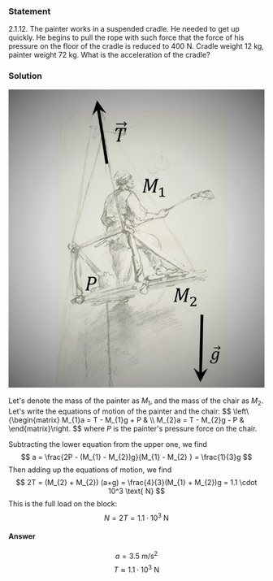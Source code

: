 ###  Statement 

$2.1.12.$ The painter works in a suspended cradle. He needed to get up quickly. He begins to pull the rope with such force that the force of his pressure on the floor of the cradle is reduced to $400\text{ N}$. Cradle weight $12\text{ kg}$, painter weight $72\text{ kg}$. What is the acceleration of the cradle? 

### Solution

![ Painter on a hanging cradle |726x846, 59%](../../img/2.1.12/sol.jpg)

Let's denote the mass of the painter as $M_1$, and the mass of the chair as $M_2$. Let's write the equations of motion of the painter and the chair: $$ \left\\{\begin{matrix} M_{1}a = T - M_{1}g + P & \\\ M_{2}a = T - M_{2}g - P & \end{matrix}\right. $$ where $P$ is the painter's pressure force on the chair. 

Subtracting the lower equation from the upper one, we find $$ a = \frac{2P - (M_{1} - M_{2})g}{M_{1} - M_{2} } = \frac{1}{3}g $$ Then adding up the equations of motion, we find $$ 2T = (M_{2} + M_{2}) (a+g) = \frac{4}{3}(M_{1} + M_{2})g = 1.1 \cdot 10^3 \text{ N} $$ This is the full load on the block: $$ N = 2T = 1.1 \cdot 10^3 \text{ N} $$ 

#### Answer

$$a = 3.5 \text{ m/s}^2$$ 
$$T \approx 1.1 \cdot 10^3 \text{ N}$$ 